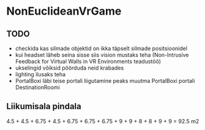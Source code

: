 # NonEuclideanVrGame

## TODO
* checkida kas silmade objektid on ikka täpselt silmade positsioonidel
* kui headset läheb seina sisse siis vision mustaks teha (Non-Intrusive Feedback for Virtual Walls in VR Environments teadustöö)
* ukselingid võiksid pöörduda neid krabades
* lighting ilusaks teha
* PortalBoxi läbi teise portali liigutamine peaks muutma PortalBoxi portali DestinationRoomi

## Liikumisala pindala
4.5 + 4.5 + 6.75 + 4.5 + 6.75 + 6.75 + 6.75 + 9 + 9 + 8 + 8 + 9 + 9 = 92.5 m2